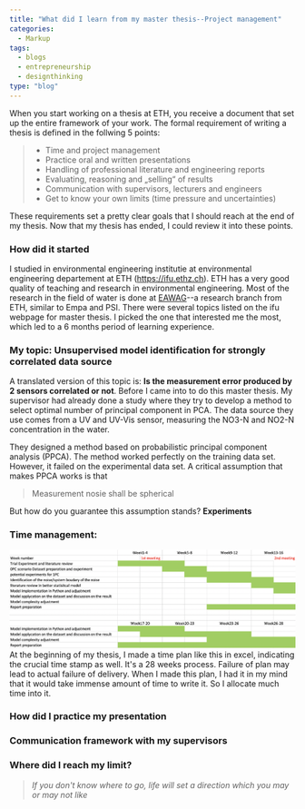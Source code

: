 ```yaml
---
title: "What did I learn from my master thesis--Project management"
categories:
  - Markup
tags:
  - blogs
  - entrepreneurship
  - designthinking
type: "blog"
---
```


When you start working on a thesis at ETH, you receive a document that set up the entire framework of your work. The formal requirement of writing a thesis is defined in the follwing 5 points:

>+ Time and project management
>+ Practice oral and written presentations
>+ Handling of professional literature and engineering reports
>+ Evaluating, reasoning and „selling“ of results
>+ Communication with supervisors, lecturers and engineers
>+ Get to know your own limits (time pressure and uncertainties)

These requirements set a pretty clear goals that I should reach at the end of my thesis. Now that my thesis has ended, I could review it into these points. 

### How did it started
I studied in environmental engineering institutie at environmental engineering departement at ETH (https://ifu.ethz.ch). ETH has a very good quality of teaching and research in environmental engineering. Most of the research in the field of water is done at [EAWAG](https://www.eawag.ch)--a research branch from ETH, similar to Empa and PSI. There were several topics listed on the ifu webpage for master thesis. I picked the one that interested me the most, which led to a 6 months period of learning experience. 

### My topic: Unsupervised model identification for strongly correlated data source
A translated version of this topic is: **Is the measurement error produced by 2 sensors correlated or not**. Before I came into to do this master thesis. My supervisor had already done a study where they try to develop a method to select optimal number of principal component in PCA. The data source they use comes from a UV and UV-Vis sensor, measuring the NO3-N and NO2-N concentration in the water.

They designed a method based on probabilistic principal component analysis (PPCA). The method worked perfectly on the training data set. However, it failed on the experimental data set. A critical assumption that makes PPCA works is that
> Measurement nosie shall be spherical 

But how do you guarantee this assumption stands? **Experiments**


### Time management:
![mt_timeplan](/img/mttimeplan.png)
At the beginning of my thesis, I made a time plan like this in excel, indicating the crucial time stamp as well. It's a 28 weeks process. Failure of plan may lead to actual failure of delivery. When I made this plan, I had it in my mind that it would take immense amount of time to write it. So I allocate much time into it. 
### How did I practice my presentation

### Communication framework with my supervisors

### Where did I reach my limit? 

> _If you don't know where to go, life will set a direction which you may or may not like_